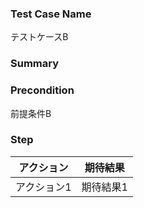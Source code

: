 ### Test Case Name
テストケースB

### Summary


### Precondition
前提条件B

### Step
|  アクション |  期待結果  |
| ---- | ---- |
|  アクション1  |  期待結果1  |
